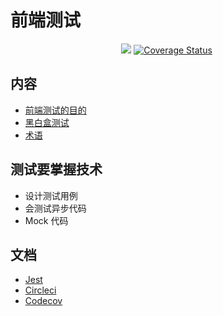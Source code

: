 # 前端测试
<p align="center">
  <a href="https://circleci.com/gh/iamjoel/front-end-test-case/tree/master"><img src="https://img.shields.io/circleci/build/github/iamjoel/front-end-test-case"></a>
  <a href="https://codecov.io/github/iamjoel/front-end-test-case?branch=master"><img src="https://img.shields.io/codecov/c/github/iamjoel/front-end-test-case/master.svg" alt="Coverage Status"></a>
  <img src="https://img.shields.io/github/license/iamjoel/front-end-test-case" alt="">
</p>

## 内容
* [前端测试的目的](doc/why.md)
* [黑白盒测试](doc/black-white-test.md)
* [术语](doc/term.md)

## 测试要掌握技术
* 设计测试用例
* 会测试异步代码
* Mock 代码

## 文档
* [Jest](https://jestjs.io/zh-Hans/)
* [Circleci](https://circleci.com/)
* [Codecov](https://codecov.io/)